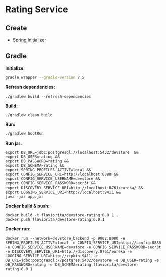 # Rating Service

## Create

- [Spring Initializer](https://start.spring.io/#!type=gradle-project&language=java&platformVersion=3.2.6&packaging=jar&jvmVersion=17&groupId=cloud.crosstraining.devstore&artifactId=rating&name=rating&description=Exercice%20devstore&packageName=cloud.crosstraining.devstore.rating&dependencies=data-jpa,actuator,lombok,data-rest,webflux,prometheus,postgresql,flyway,zipkin,oauth2-authorization-server)

## Gradle

**initialize:**

```bash
gradle wrapper --gradle-version 7.5
```

**Refresh dependencies:**

```shell
./gradlew build --refresh-dependencies
```

**Build:**

```shell
./gradlew clean build
```

**Run:**

```shell
./gradlew bootRun 
```

**Run jar:**

```shell
export DB_URL=jdbc:postgresql://localhost:5432/devstore  &&
export DB_USER=rating &&
export DB_PASSWORD=rating &&
export DB_SCHEMA=rating &&
export SPRING_PROFILES_ACTIVE=local &&
export CONFIG_SERVICE_URI=http://localhost:8888 &&
export CONFIG_SERVICE_USERNAME=devstore &&
export CONFIG_SERVICE_PASSWORD=secr3t &&
export DISCOVERY_SERVICE_URI=http://localhost:8761/eureka/ &&
export LOGGING_SERVICE_URI=http://localhost:9411 &&
java -jar app.jar
```

**Docker build & push:**

```shell
docker build -t flaviorita/devstore-rating:0.0.1 .
docker push flaviorita/devstore-rating:0.0.1
```

**Docker run:**

```shell
docker run --network=devstore_backend -p 9002:8080 -e SPRING_PROFILES_ACTIVE=local -e CONFIG_SERVICE_URI=http://config:8888 -e CONFIG_SERVICE_USERNAME=devstore -e CONFIG_SERVICE_PASSWORD=secr3t -e DISCOVERY_SERVICE_URI=http://discovery:8761/eureka -e LOGGING_SERVICE_URI=http://zipkin:9411 -e DB_URL=jdbc:postgresql://postgres:5432/devstore -e DB_USER=rating -e DB_PASSWORD=rating -e DB_SCHEMA=rating flaviorita/devstore-rating:0.0.1
```
